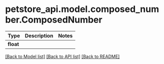 # petstore_api.model.composed_number.ComposedNumber

Type | Description | Notes
------------- | ------------- | -------------
**float** |  | 

[[Back to Model list]](../../README.md#documentation-for-models) [[Back to API list]](../../README.md#documentation-for-api-endpoints) [[Back to README]](../../README.md)


